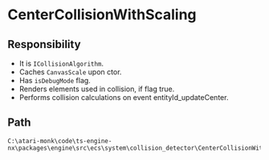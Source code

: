 # CenterCollisionWithScaling

## Responsibility

- It is `ICollisionAlgorithm`.
- Caches `CanvasScale` upon ctor.
- Has `isDebugMode` flag.
- Renders elements used in collision, if flag true.
- Performs collision calculations on event entityId_updateCenter.

## Path

```plaintext
C:\atari-monk\code\ts-engine-nx\packages\engine\src\ecs\system\collision_detector\CenterCollisionWithScaling.ts
```
